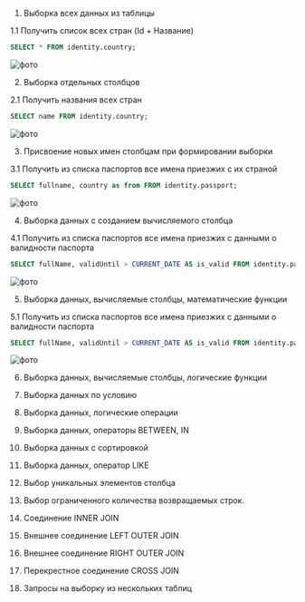 1. Выборка всех данных из таблицы

1.1 Получить список всех стран (Id + Название)
```sql
SELECT * FROM identity.country;
```
![фото](1_1.png)


2. Выборка отдельных столбцов

2.1 Получить названия всех стран
```sql
SELECT name FROM identity.country;
```
![фото](2_1.png)


3. Присвоение новых имен столбцам при формировании выборки

3.1 Получить из списка паспортов все имена приезжих с их страной
```sql
SELECT fullname, country as from FROM identity.passport;
```
![фото](3_1.png)


4. Выборка данных с созданием вычисляемого столбца

4.1 Получить из списка паспортов все имена приезжих с данными о валидности паспорта
```sql
SELECT fullName, validUntil > CURRENT_DATE AS is_valid FROM identity.passport;
```
![фото](4_1.png)


5. Выборка данных, вычисляемые столбцы, математические функции

5.1 Получить из списка паспортов все имена приезжих с данными о валидности паспорта
```sql
SELECT fullName, validUntil > CURRENT_DATE AS is_valid FROM identity.passport;
```
![фото](4_1.png)

6. Выборка данных, вычисляемые столбцы, логические функции


7. Выборка данных по условию


8. Выборка данных, логические операции


9. Выборка данных, операторы BETWEEN, IN


10. Выборка данных с сортировкой


11. Выборка данных, оператор LIKE


12. Выбор уникальных элементов столбца


13. Выбор ограниченного количества возвращаемых строк.


14. Соединение INNER JOIN


15. Внешнее соединение LEFT OUTER JOIN


16. Внешнее соединение RIGHT OUTER JOIN


17. Перекрестное соединение CROSS JOIN


18. Запросы на выборку из нескольких таблиц


